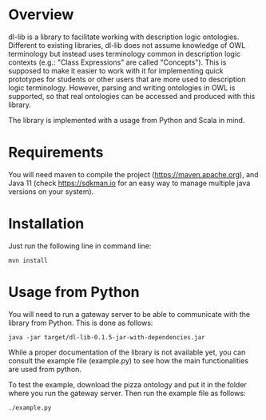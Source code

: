 # Overview

dl-lib is a library to facilitate working with description logic ontologies. Different to existing libraries, dl-lib does not assume knowledge of OWL terminology but instead 
uses terminology common in description logic contexts (e.g.: "Class Expressions" are called "Concepts"). This is supposed to make it easier to work with it for implementing
quick prototypes for students or other users that are more used to description logic terminology. However, parsing and writing ontologies in OWL is supported, so that real
ontologies can be accessed and produced with this library.

The library is implemented with a usage from Python and Scala in mind.

# Requirements

You will need maven to compile the project (https://maven.apache.org), and Java 11 (check https://sdkman.io for an easy way to manage multiple java versions on your system).

# Installation

Just run the following line in command line:

    mvn install

# Usage from Python

You will need to run a gateway server to be able to communicate with the library from Python. This is done as follows:

    java -jar target/dl-lib-0.1.5-jar-with-dependencies.jar

While a proper documentation of the library is not available yet, you can consult the example file (example.py) to see how the main functionalities are used from python.

To test the example, download the pizza ontology and put it in the folder where you run the gateway server. Then run the example file as follows:

    ./example.py
